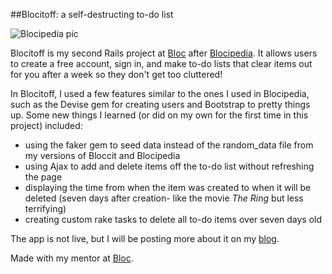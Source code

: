 ##Blocitoff: a self-destructing to-do list

  ![Blocipedia pic](https://github.com/danrice92/blocitoff/blob/master/lib/assets/blocipedia.png)
  
  Blocitoff is my second Rails project at [Bloc](http://bloc.io) after [Blocipedia](https://github.com/danrice92/blocipedia). It allows users to create a free account, sign in, and make to-do lists that clear items out for you after a week so they don't get too cluttered!
  
  In Blocitoff, I used a few features similar to the ones I used in Blocipedia, such as the Devise gem for creating users and Bootstrap to pretty things up. Some new things I learned (or did on my own for the first time in this project) included:
  
  * using the faker gem to seed data instead of the random_data file from my versions of Bloccit and Blocipedia
  * using Ajax to add and delete items off the to-do list without refreshing the page
  * displaying the time from when the item was created to when it will be deleted (seven days after creation- like the movie *The Ring* but less terrifying)
  * creating custom rake tasks to delete all to-do items over seven days old

  The app is not live, but I will be posting more about it on my [blog](http://danrice.me).
  
  Made with my mentor at [Bloc](http://bloc.io).
